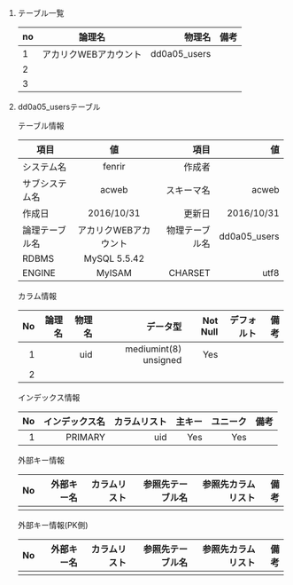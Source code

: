 
1. テーブル一覧

	| no  |      論理名      |  物理名 |  備考 |
	|-----|:----------------:|--------:|------:|
	| 1   |   アカリクWEBアカウント |  dd0a05_users  |  |
	| 2   |       |     |
	| 3   |       |     |


2. dd0a05_usersテーブル

	テーブル情報	
	
	| 項目  |  値          | 項目  | 値  |
	|-----|:----------------:|--------:|------:|
	|システム名|	fenrir|	作成者|	|	
	|サブシステム名|	acweb	|スキーマ名|	acweb|			
	|作成日|	2016/10/31|更新日|2016/10/31	|		
	|論理テーブル名|アカリクWEBアカウント|物理テーブル名|dd0a05_users	|
	|RDBMS|	MySQL 5.5.42	|	|		|		
	|ENGINE	|	MyISAM	|CHARSET|utf8	|	
	
	
	カラム情報
	
	|No	|論理名|	物理名|	データ型|	Not Null|	デフォルト|	備考|
	|--------:|--------:|--------:|--------:|--------:|--------:|--------:|
	|1	||uid	|	mediumint(8) unsigned|	Yes|	|	|
	|2	||	|	|	|	|	|
	
	インデックス情報
	
	|No	|インデックス名|	カラムリスト|	主キー|	ユニーク|	備考|
	|--------:|--------:|--------:|--------:|--------:|--------:|
	|1	|PRIMARY|uid	|	Yes|	Yes|	|
	
	外部キー情報
	
	|No	|外部キー名|	カラムリスト|	参照先テーブル名|	参照先カラムリスト|	備考|
	|--------:|--------:|--------:|--------:|--------:|--------:|
	|	||	|	|	|	|	
	
	外部キー情報(PK側)
	
	|No	|外部キー名|	カラムリスト|	参照先テーブル名|	参照先カラムリスト|	備考|
	|--------:|--------:|--------:|--------:|--------:|--------:|
	|	||	|	|	|	|	
					

